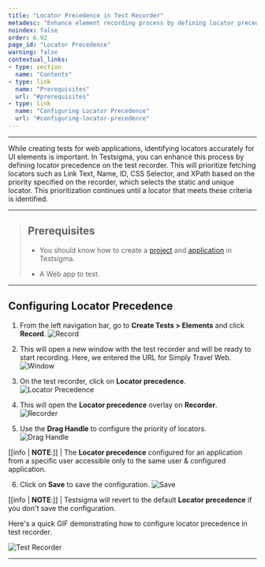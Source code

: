 ```yaml
---
title: "Locator Precedence in Test Recorder"
metadesc: "Enhance element recording process by defining locator precedence on the test recorder for Link Text, Name, ID, CSS Selector, and XPath based on the priority."
noindex: false
order: 6.92
page_id: "Locator Precedence"
warning: false
contextual_links:
- type: section
  name: "Contents"
- type: link
  name: "Prerequisites"
  url: "#prerequisites"
- type: link
  name: "Configuring Locator Precedence"
  url: "#configuring-locator-precedence"
---
```


---


While creating tests for web applications, identifying locators accurately for UI elements is important. In Testsigma, you can enhance this process by defining locator precedence on the test recorder. This will prioritize fetching locators such as Link Text, Name, ID, CSS Selector, and XPath based on the priority specified on the recorder, which selects the static and unique locator. This prioritization continues until a locator that meets these criteria is identified.


---

> ## **Prerequisites**
> 
> - You should know how to create a [project](https://testsigma.com/docs/projects/overview/) and [application](https://testsigma.com/docs/projects/applications/) in Testsigma.
>
> - A Web app to test.

---

## **Configuring Locator Precedence**

1. From the left navigation bar, go to **Create Tests > Elements** and click **Record**.
![Record](https://s3.amazonaws.com/static-docs.testsigma.com/new_images/projects/applications/lprerec.png)

2. This will open a new window with the test recorder and will be ready to start recording. Here, we entered the URL for Simply Travel Web. 
![Window](https://s3.amazonaws.com/static-docs.testsigma.com/new_images/projects/applications/lpstws.png)

3. On the test recorder, click on **Locator precedence**.
![Locator Precedence](https://s3.amazonaws.com/static-docs.testsigma.com/new_images/projects/applications/lpbotsrec.png)

4. This will open the **Locator precedence** overlay on **Recorder**. 
![Recorder](https://s3.amazonaws.com/static-docs.testsigma.com/new_images/projects/applications/lplpovrly.png)

5. Use the **Drag Handle** to configure the priority of locators. 
![Drag Handle](https://s3.amazonaws.com/static-docs.testsigma.com/new_images/projects/applications/lopredlpdrghndlrghndl.png)

[[info | **NOTE**:]]
| The **Locator precedence** configured for an application from a specific user accessible only to the same user & configured application. 

6. Click on **Save** to save the configuration. 
![Save](https://s3.amazonaws.com/static-docs.testsigma.com/new_images/projects/applications/lpsve.png)

[[info | **NOTE**:]]
| Testsigma will revert to the default **Locator precedence** if you don't save the configuration.


Here's a quick GIF demonstrating how to configure locator precedence in test recorder.

![Test Recorder](https://s3.amazonaws.com/static-docs.testsigma.com/new_images/projects/applications/lctr.gif)


---